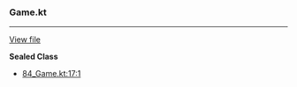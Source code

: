 ### Game.kt
---
[View file](../files/84_Game.kt)

**Sealed Class**

 - [84_Game.kt:17:1](../files/84_Game.kt#L17)
